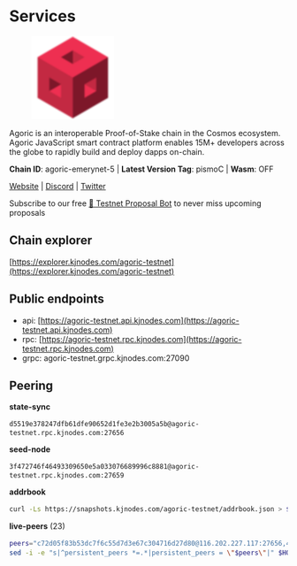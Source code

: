 # Services

<figure><img src="https://raw.githubusercontent.com/kj89/cosmos-images/main/logos/agoric.png" width="150" alt=""><figcaption></figcaption></figure>

Agoric is an interoperable Proof-of-Stake chain in the Cosmos ecosystem.  Agoric JavaScript smart contract platform enables 15M+ developers across the  globe to rapidly build and deploy dapps on-chain.

**Chain ID**: agoric-emerynet-5 | **Latest Version Tag**: pismoC | **Wasm**: OFF

[Website](https://agoric.com) | [Discord](https://discord.com/invite/qDW8DRes4s) | [Twitter](https://twitter.com/agoric)



Subscribe to our free [🤖 Testnet Proposal Bot](https://t.me/kjnodes_testnet_proposal_bot) to never miss upcoming proposals


## Chain explorer
[https://explorer.kjnodes.com/agoric-testnet](https://explorer.kjnodes.com/agoric-testnet)

## Public endpoints

* api: [https://agoric-testnet.api.kjnodes.com](https://agoric-testnet.api.kjnodes.com)
* rpc: [https://agoric-testnet.rpc.kjnodes.com](https://agoric-testnet.rpc.kjnodes.com)
* grpc: agoric-testnet.grpc.kjnodes.com:27090

## Peering

**state-sync**

```text
d5519e378247dfb61dfe90652d1fe3e2b3005a5b@agoric-testnet.rpc.kjnodes.com:27656
```

**seed-node**

```text
3f472746f46493309650e5a033076689996c8881@agoric-testnet.rpc.kjnodes.com:27659
```

**addrbook**
```bash
curl -Ls https://snapshots.kjnodes.com/agoric-testnet/addrbook.json > $HOME/.agoric/config/addrbook.json
```

**live-peers** (23)
```bash
peers="c72d05f83b53dc7f6c55d7d3e67c304716d27d80@116.202.227.117:27656,4dee5e4456307469d037c35eb0157f1f252b3f99@135.181.35.255:26656,70ac007461e0d912aeba6eda56ac3fed7d3087f8@135.181.85.31:26656,980583e1dfd16988b6fdb22dd733f3260c535e45@192.241.137.132:26656,3f4e87ddb2e61fdd01398c071fa986259f096334@209.34.206.46:26656,b7a728cbf102ff45dca7d9dc5b433408e240649f@65.109.23.114:14456,d5519e378247dfb61dfe90652d1fe3e2b3005a5b@65.109.68.190:27656,7ea47a018710e43a9eafd4eebc8340d2f48eb3ba@94.130.132.227:2160,793955daf95ad29f003cc4ec7e6c60c00677b2f7@5.9.81.187:30656,a49d469686e32f6490b56a2a693e83c130f3ee2a@144.76.145.151:26656,6f9e22eba0130f1a29c25e28beeae69b2621a403@35.238.67.135:26656,98e1069b1cfc445e377eda6a0eadd94f7877065d@162.55.169.76:26656,a875ef614b3902dd567be2076f18239681f24e35@82.100.58.112:26656,8dfb920cdc2eba42b688f44fdd26e12dabfbb6a9@95.217.130.111:27656,7b1cafa0879374125c623d854bcc0cb9cd98729e@185.213.25.151:26656,3c2abc308efdc63be1801bbb1b40900ada13349b@34.30.233.82:26656,d238a541e480e06269107449a70b1178ef49aba7@34.69.172.140:26656,b74a421ccb5b9928a6a1a158c26189f18319c344@65.108.226.183:14456,a3a1e6c7a9ceec632c22769a9e369d05a796dc24@65.108.79.246:26709,a21bd5ae7488c18d7e6387f20ae0484acb70be01@13.215.217.74:26656,6644a86094a0cb0152f83aed74357c439657770b@185.239.209.79:26656,a73444541956b994f804f6fcf2a26d2c3c9865a3@34.67.210.29:26656,9fe666fe57c83855ac2c53ba5e44b1563815929d@49.12.165.122:26030"
sed -i -e "s|^persistent_peers *=.*|persistent_peers = \"$peers\"|" $HOME/.agoric/config/config.toml
```

